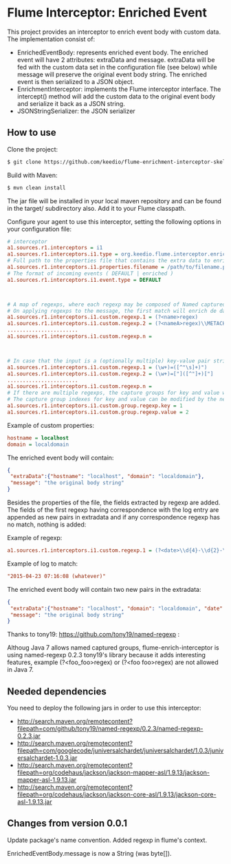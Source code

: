 # Flume Interceptor: Enriched Event

This project provides an interceptor to enrich event body with custom data. The implementation consist of:

- EnrichedEventBody: represents enriched event body. The enriched event will have 2 attributes: extraData and message.
    extraData will be fed with the custom data set in the configuration file (see below) while message will preserve
    the original event body string. The enriched event is then serialized to a JSON object.
- EnrichmentInterceptor: implements the Flume interceptor interface. The intercept() method will add the custom data
    to the original event body and serialize it back as a JSON string.
- JSONStringSerializer: the JSON serializer

## How to use

Clone the project:

```sh
$ git clone https://github.com/keedio/flume-enrichment-interceptor-skeleton.git
```

Build with Maven:

```sh
$ mvn clean install
```

The jar file will be installed in your local maven repository and can be found in the target/ subdirectory also. Add it
to your Flume classpath.

Configure your agent to use this interceptor, setting the following options in your configuration file:

```ini
# interceptor
a1.sources.r1.interceptors = i1
a1.sources.r1.interceptors.i1.type = org.keedio.flume.interceptor.enrichment.interceptor.EnrichmentInterceptor$EnrichmentBuilder
# Full path to the properties file that contains the extra data to enrich the event with
a1.sources.r1.interceptors.i1.properties.filename = /path/to/filename.properties
# The format of incoming events ( DEFAULT | enriched )
a1.sources.r1.interceptors.i1.event.type = DEFAULT



# A map of regexps, where each regexp may be composed of Named captured groups according syntax (?<name>regex).
# On applying regexps to the message, the first match will enrich de data.
a1.sources.r1.interceptors.i1.custom.regexp.1 = (?<name>regex)
a1.sources.r1.interceptors.i1.custom.regexp.2 = (?<nameA>regex)\\METACHARACTER(?<nameB>regex)\\..
.......................
a1.sources.r1.interceptors.i1.custom.regexp.n = 



# In case that the input is a (optionally multiple) key-value pair string, there's no need to use named groups. It also supports regexps where one group will act as the key (default index: 1), and other group will act as the value (default index: 2)
a1.sources.r1.interceptors.i1.custom.regexp.1 = (\w+)=([^"\s]+)")
a1.sources.r1.interceptors.i1.custom.regexp.2 = (\w+)=["]([^"]+)["]
.......................
a1.sources.r1.interceptors.i1.custom.regexp.n = 
# If there are multiple regexps, the capture groups for key and value will be the same for all
# The capture group indexes for key and value can be modified by the next configuration
a1.sources.r1.interceptors.i1.custom.group.regexp.key = 1
a1.sources.r1.interceptors.i1.custom.group.regexp.value = 2
```

Example of custom properties:
```ini
hostname = localhost
domain = localdomain
```

The enriched event body will contain:
```json
{
 "extraData":{"hostname": "localhost", "domain": "localdomain"},
 "message": "the original body string"
}
```

Besides the properties of the file, the fields extracted by regexp are added.
The fields of the first regexp having correspondence with the log entry are
appended as new pairs in extradata and if any correspondence regexp has no match,
nothing is added:

Example of regexp:
```ini
a1.sources.r1.interceptors.i1.custom.regexp.1 = (?<date>\\d{4}-\\d{2}-\\d{2}+)\\s(?<time>\\d{2}:\\d{2}:\\d{2}+)\\s
```
Example of log to match:
```ini
"2015-04-23 07:16:08 (whatever)"
```

The enriched event body will contain two new pairs in the extradata:
```json
{
 "extraData":{"hostname": "localhost", "domain": "localdomain", "date": "2015-04-23", "time": "07:16:08"},
 "message": "the original body string"
}
```



Thanks to tony19: https://github.com/tony19/named-regexp :

Althoug Java 7 allows named captured groups, flume-enrich-interceptor is using named-regexp 0.2.3 tony19's library because it adds
interesting features, example  (?\<foo_foo\>regex) or (?\<foo foo\>regex) are not allowed in Java 7.

## Needed dependencies

You need to deploy the following jars in order to use this interceptor:

* http://search.maven.org/remotecontent?filepath=com/github/tony19/named-regexp/0.2.3/named-regexp-0.2.3.jar
* http://search.maven.org/remotecontent?filepath=com/googlecode/juniversalchardet/juniversalchardet/1.0.3/juniversalchardet-1.0.3.jar
* http://search.maven.org/remotecontent?filepath=org/codehaus/jackson/jackson-mapper-asl/1.9.13/jackson-mapper-asl-1.9.13.jar
* http://search.maven.org/remotecontent?filepath=org/codehaus/jackson/jackson-core-asl/1.9.13/jackson-core-asl-1.9.13.jar

## Changes from version 0.0.1

Update package's name convention.
Added regexp in flume's context.

EnrichedEventBody.message is now a String (was byte[]).
